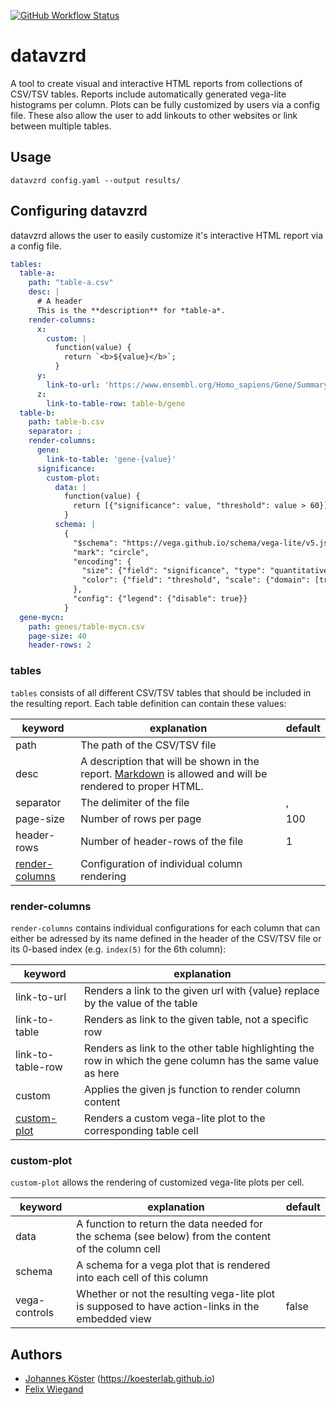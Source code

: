 [![GitHub Workflow Status](https://img.shields.io/github/workflow/status/koesterlab/datavzrd/CI)](https://github.com/koesterlab/datavzrd/actions)

# datavzrd
A tool to create visual and interactive HTML reports from collections of CSV/TSV tables. Reports include automatically generated vega-lite histograms per column. 
Plots can be fully customized by users via a config file. These also allow the user to add linkouts to other websites or link between multiple tables.

## Usage

```datavzrd config.yaml --output results/```

## Configuring datavzrd

datavzrd allows the user to easily customize it's interactive HTML report via a config file. 

```yaml
tables:
  table-a:
    path: "table-a.csv"
    desc: |
      # A header
      This is the **description** for *table-a*.
    render-columns:
      x:
        custom: |
          function(value) {
            return `<b>${value}</b>`;
          }
      y:
        link-to-url: 'https://www.ensembl.org/Homo_sapiens/Gene/Summary?db=core;g={value}'
      z:
        link-to-table-row: table-b/gene
  table-b:
    path: table-b.csv
    separator: ;
    render-columns:
      gene:
        link-to-table: 'gene-{value}'
      significance:
        custom-plot:
          data: |
            function(value) {
              return [{"significance": value, "threshold": value > 60}]
            }
          schema: |
            {
              "$schema": "https://vega.github.io/schema/vega-lite/v5.json",
              "mark": "circle",
              "encoding": {
                "size": {"field": "significance", "type": "quantitative", "scale": {"domain": [0,100]}},
                "color": {"field": "threshold", "scale": {"domain": [true,false]}}
              },
              "config": {"legend": {"disable": true}}
            }
  gene-mycn:
    path: genes/table-mycn.csv
    page-size: 40
    header-rows: 2
```

### tables

`tables` consists of all different CSV/TSV tables that should be included in the resulting report. Each table definition can contain these values:

| keyword                           | explanation                                                                                                                                 | default |
|-----------------------------------|---------------------------------------------------------------------------------------------------------------------------------------------|---------|
| path                              | The path of the CSV/TSV file                                                                                                                |         |
| desc                              | A description that will be shown in the report. [Markdown](https://github.github.com/gfm/) is allowed and will be rendered to proper HTML.  |         | 
| separator                         | The delimiter of the file                                                                                                                   | ,       |
| page-size                         | Number of rows per page                                                                                                                     | 100     |
| header-rows                       | Number of header-rows of the file                                                                                                           | 1       |
| [render-columns](#render-columns) | Configuration of individual column rendering                                                                                                |         |

### render-columns 

`render-columns` contains individual configurations for each column that can either be adressed by its name defined in the header of the CSV/TSV file or its 0-based index (e.g. `index(5)` for the 6th column):

| keyword                           | explanation                                                                                                 |
|-----------------------------------|-------------------------------------------------------------------------------------------------------------|
| link-to-url                       | Renders a link to the given url with {value} replace by the value of the table                              |
| link-to-table                     | Renders as link to the given table, not a specific row                                                      |
| link-to-table-row                 | Renders as link to the other table highlighting the row in which the gene column has the same value as here |
| custom                            | Applies the given js function to render column content                                                      |
| [custom-plot](#custom-plot)       | Renders a custom vega-lite plot to the corresponding table cell     

### custom-plot

`custom-plot` allows the rendering of customized vega-lite plots per cell.

| keyword       | explanation                                                                                          | default |
|---------------|------------------------------------------------------------------------------------------------------|---------|
| data          | A function to return the data needed for the schema (see below) from the content of the column cell  |         |
| schema        | A schema for a vega plot that is rendered into each cell of this column                              |         |
| vega-controls | Whether or not the resulting vega-lite plot is supposed to have action-links in the embedded view    | false   |

## Authors

* [Johannes Köster](https://github.com/johanneskoester) (https://koesterlab.github.io)
* [Felix Wiegand](https://github.com/fxwiegand)
